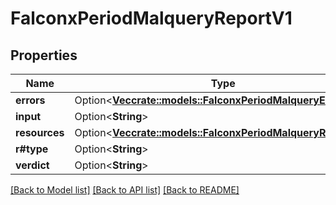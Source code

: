 # FalconxPeriodMalqueryReportV1

## Properties

Name | Type | Description | Notes
------------ | ------------- | ------------- | -------------
**errors** | Option<[**Vec<crate::models::FalconxPeriodMalqueryErrorV1>**](falconx.MalqueryErrorV1.md)> |  | [optional]
**input** | Option<**String**> |  | [optional]
**resources** | Option<[**Vec<crate::models::FalconxPeriodMalqueryResource>**](falconx.MalqueryResource.md)> |  | [optional]
**r#type** | Option<**String**> |  | [optional]
**verdict** | Option<**String**> |  | [optional]

[[Back to Model list]](../README.md#documentation-for-models) [[Back to API list]](../README.md#documentation-for-api-endpoints) [[Back to README]](../README.md)
